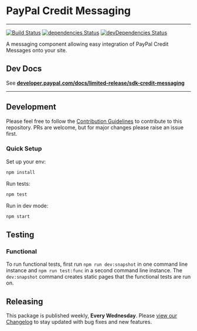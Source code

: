 # PayPal Credit Messaging

---

[![Build Status](https://travis-ci.org/paypal/paypal-messaging-components.svg?branch=master)](https://travis-ci.org/paypal/paypal-messaging-components) [![dependencies Status](https://david-dm.org/paypal/paypal-messaging-components/status.svg)](https://david-dm.org/paypal/paypal-messaging-components) [![devDependencies Status](https://david-dm.org/paypal/paypal-messaging-components/dev-status.svg)](https://david-dm.org/paypal/paypal-messaging-components?type=dev)

A messaging component allowing easy integration of PayPal Credit Messages onto your site.

## Dev Docs

See [**developer.paypal.com/docs/limited-release/sdk-credit-messaging**](https://developer.paypal.com/docs/limited-release/sdk-credit-messaging/)

---

## Development

Please feel free to follow the [Contribution Guidelines](./CONTRIBUTING.md) to contribute to this repository. PRs are welcome, but for major changes please raise an issue first.

### Quick Setup

Set up your env:

```bash
npm install
```

Run tests:

```bash
npm test
```

Run in dev mode:

```bash
npm start
```

## Testing

### Functional

To run functional tests, first run `npm run dev:snapshot` in one command line instance and `npm run test:func` in a second command line instance. The `dev:snapshot` command creates static pages that the functional tests are run on.

## Releasing

This package is published weekly, **Every Wednesday**. Please [view our Changelog](CHANGELOG.md) to stay updated with bug fixes and new features.
